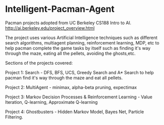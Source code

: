 # Intelligent-Pacman-Agent

Pacman projects adopted from UC Berkeley CS188 Intro to AI. 
http://ai.berkeley.edu/project_overview.html

The project uses various Artificial Intelligence techniques such as different search algorithms, multiagent planning, reinforcement learning, MDP, etc to help pacman complete the game tasks by itself such as finding it's way through the maze, eating all the pellets, avoiding the ghosts,etc.

Sections of the projects covered:

Project 1: Search - DFS, BFS, UCS, Greedy Search and A* Search to help pacman find it's way through the maze and eat all pellets.

Project 2: MultiAgent - minimax, alpha-beta pruning, expectimax

Project 3: Markov Decision Processes & Reinforcement Learning - Value Iteration, Q-learning, Approximate Q-learning

Project 4: Ghostbusters - Hidden Markov Model, Bayes Net, Particle Filtering.
